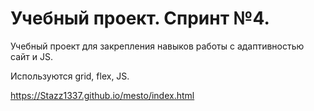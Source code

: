 # Учебный проект. Спринт №4.

Учебный проект для закрепления навыков работы с адаптивностью сайт и JS.

Используются grid, flex, JS.

https://Stazz1337.github.io/mesto/index.html

